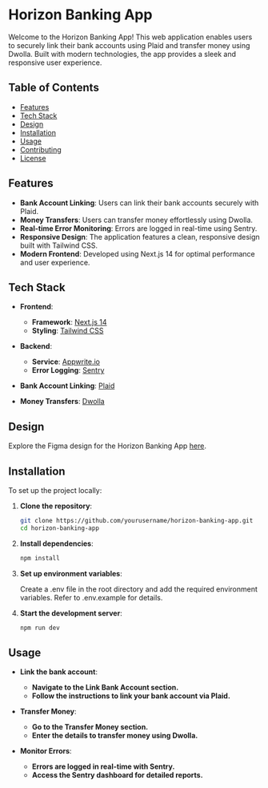 # Horizon Banking App

Welcome to the Horizon Banking App! This web application enables users to securely link their bank accounts using Plaid and transfer money using Dwolla. Built with modern technologies, the app provides a sleek and responsive user experience.

## Table of Contents

- [Features](#features)
- [Tech Stack](#tech-stack)
- [Design](#design)
- [Installation](#installation)
- [Usage](#usage)
- [Contributing](#contributing)
- [License](#license)

## Features

- **Bank Account Linking**: Users can link their bank accounts securely with Plaid.
- **Money Transfers**: Users can transfer money effortlessly using Dwolla.
- **Real-time Error Monitoring**: Errors are logged in real-time using Sentry.
- **Responsive Design**: The application features a clean, responsive design built with Tailwind CSS.
- **Modern Frontend**: Developed using Next.js 14 for optimal performance and user experience.

## Tech Stack

- **Frontend**: 
  - **Framework**: [Next.js 14](https://nextjs.org/)
  - **Styling**: [Tailwind CSS](https://tailwindcss.com/)

- **Backend**: 
  - **Service**: [Appwrite.io](https://appwrite.io/)
  - **Error Logging**: [Sentry](https://sentry.io/)

- **Bank Account Linking**: [Plaid](https://plaid.com/)
- **Money Transfers**: [Dwolla](https://www.dwolla.com/)

## Design

Explore the Figma design for the Horizon Banking App [here](https://www.figma.com/design/ppm3ylNgu7CWuc1Z5r3Iap/Horizon-Banking-App?node-id=10-5409&t=4fPrLEXbeHd0ZDzd-1).

## Installation

To set up the project locally:

1. **Clone the repository**:
   ```sh
   git clone https://github.com/yourusername/horizon-banking-app.git
   cd horizon-banking-app
2. **Install dependencies**:
   ```sh
   npm install
3. **Set up environment variables**:

    Create a .env file in the root directory and add the required environment variables. Refer to .env.example for details.
4. **Start the development server**:
   ```sh
   npm run dev

## Usage
 
- **Link the bank account**: 
  - **Navigate to the Link Bank Account section.**
  - **Follow the instructions to link your bank account via Plaid.**

- **Transfer Money**: 
  - **Go to the Transfer Money section.**
  - **Enter the details to transfer money using Dwolla.**

- **Monitor Errors**: 
  - **Errors are logged in real-time with Sentry.**
  - **Access the Sentry dashboard for detailed reports.**

